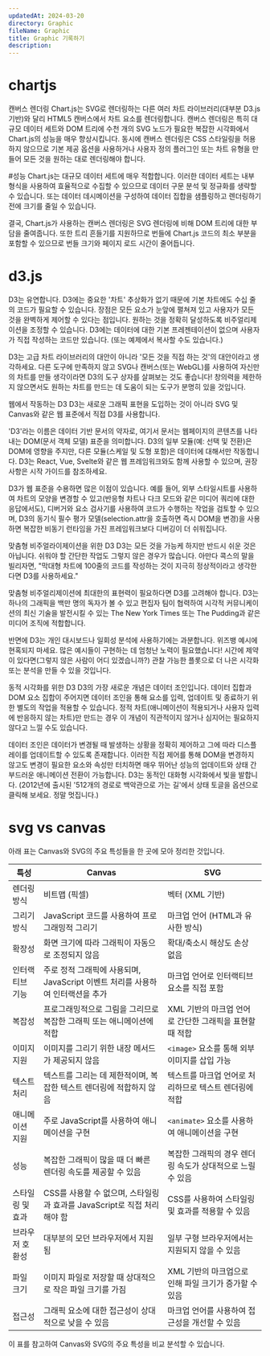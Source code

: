 ```yaml
---
updatedAt: 2024-03-20
directory: Graphic
fileName: Graphic
title: Graphic 기록하기
description:
---
```


# chartjs

캔버스 렌더링
Chart.js는 SVG로 렌더링하는 다른 여러 차트 라이브러리(대부분 D3.js 기반)와 달리 HTML5 캔버스에서 차트 요소를 렌더링합니다. 캔버스 렌더링은 특히 대규모 데이터 세트와 DOM 트리에 수천 개의 SVG 노드가 필요한 복잡한 시각화에서 Chart.js의 성능을 매우 향상시킵니다. 동시에 캔버스 렌더링은 CSS 스타일링을 허용하지 않으므로 기본 제공 옵션을 사용하거나 사용자 정의 플러그인 또는 차트 유형을 만들어 모든 것을 원하는 대로 렌더링해야 합니다.

#성능
Chart.js는 대규모 데이터 세트에 매우 적합합니다. 이러한 데이터 세트는 내부 형식을 사용하여 효율적으로 수집할 수 있으므로 데이터 구문 분석 및 정규화를 생략할 수 있습니다. 또는 데이터 데시메이션을 구성하여 데이터 집합을 샘플링하고 렌더링하기 전에 크기를 줄일 수 있습니다.

결국, Chart.js가 사용하는 캔버스 렌더링은 SVG 렌더링에 비해 DOM 트리에 대한 부담을 줄여줍니다. 또한 트리 흔들기를 지원하므로 번들에 Chart.js 코드의 최소 부분을 포함할 수 있으므로 번들 크기와 페이지 로드 시간이 줄어듭니다.

# d3.js

D3는 유연합니다.
D3에는 중요한 '차트' 추상화가 없기 때문에 기본 차트에도 수십 줄의 코드가 필요할 수 있습니다. 장점은 모든 요소가 눈앞에 펼쳐져 있고 사용자가 모든 것을 완벽하게 제어할 수 있다는 점입니다. 원하는 것을 정확히 달성하도록 비주얼리제이션을 조정할 수 있습니다. D3에는 데이터에 대한 기본 프레젠테이션이 없으며 사용자가 직접 작성하는 코드만 있습니다. (또는 예제에서 복사할 수도 있습니다.)

D3는 고급 차트 라이브러리의 대안이 아니라 '모든 것을 직접 하는 것'의 대안이라고 생각하세요. 다른 도구에 만족하지 않고 SVG나 캔버스(또는 WebGL)를 사용하여 자신만의 차트를 만들 생각이라면 D3의 도구 상자를 살펴보는 것도 좋습니다! 창의력을 제한하지 않으면서도 원하는 차트를 만드는 데 도움이 되는 도구가 분명히 있을 것입니다.

웹에서 작동하는 D3
D3는 새로운 그래픽 표현을 도입하는 것이 아니라 SVG 및 Canvas와 같은 웹 표준에서 직접 D3를 사용합니다.

'D3'라는 이름은 데이터 기반 문서의 약자로, 여기서 문서는 웹페이지의 콘텐츠를 나타내는 DOM(문서 객체 모델) 표준을 의미합니다. D3의 일부 모듈(예: 선택 및 전환)은 DOM에 영향을 주지만, 다른 모듈(스케일 및 도형 포함)은 데이터에 대해서만 작동합니다. D3는 React, Vue, Svelte와 같은 웹 프레임워크와도 함께 사용할 수 있으며, 권장 사항은 시작 가이드를 참조하세요.

D3가 웹 표준을 수용하면 많은 이점이 있습니다. 예를 들어, 외부 스타일시트를 사용하여 차트의 모양을 변경할 수 있고(반응형 차트나 다크 모드와 같은 미디어 쿼리에 대한 응답에서도), 디버거와 요소 검사기를 사용하여 코드가 수행하는 작업을 검토할 수 있으며, D3의 동기식 필수 평가 모델(selection.attr을 호출하면 즉시 DOM을 변경)을 사용하면 복잡한 비동기 런타임을 가진 프레임워크보다 디버깅이 더 쉬워집니다.

맞춤형 비주얼라이제이션을 위한 D3
D3는 모든 것을 가능케 하지만 반드시 쉬운 것은 아닙니다. 쉬워야 할 간단한 작업도 그렇지 않은 경우가 많습니다. 아만다 콕스의 말을 빌리자면, "막대형 차트에 100줄의 코드를 작성하는 것이 지극히 정상적이라고 생각한다면 D3를 사용하세요."

맞춤형 비주얼리제이션에 최대한의 표현력이 필요하다면 D3를 고려해야 합니다. D3는 하나의 그래픽을 백만 명의 독자가 볼 수 있고 편집자 팀이 협력하여 시각적 커뮤니케이션의 최신 기술을 발전시킬 수 있는 The New York Times 또는 The Pudding과 같은 미디어 조직에 적합합니다.

반면에 D3는 개인 대시보드나 일회성 분석에 사용하기에는 과분합니다. 위즈뱅 예시에 현혹되지 마세요. 많은 예시들이 구현하는 데 엄청난 노력이 필요했습니다! 시간에 제약이 있다면(그렇지 않은 사람이 어디 있겠습니까?) 관찰 가능한 플롯으로 더 나은 시각화 또는 분석을 만들 수 있을 것입니다.

동적 시각화를 위한 D3
D3의 가장 새로운 개념은 데이터 조인입니다. 데이터 집합과 DOM 요소 집합이 주어지면 데이터 조인을 통해 요소를 입력, 업데이트 및 종료하기 위한 별도의 작업을 적용할 수 있습니다. 정적 차트(애니메이션이 적용되거나 사용자 입력에 반응하지 않는 차트)만 만드는 경우 이 개념이 직관적이지 않거나 심지어는 필요하지 않다고 느낄 수도 있습니다.

데이터 조인은 데이터가 변경될 때 발생하는 상황을 정확히 제어하고 그에 따라 디스플레이를 업데이트할 수 있도록 존재합니다. 이러한 직접 제어를 통해 DOM을 변경하지 않고도 변경이 필요한 요소와 속성만 터치하면 매우 뛰어난 성능의 업데이트와 상태 간 부드러운 애니메이션 전환이 가능합니다. D3는 동적인 대화형 시각화에서 빛을 발합니다. (2012년에 출시된 '512개의 경로로 백악관으로 가는 길'에서 상태 토글을 옵션으로 클릭해 보세요. 정말 멋집니다.)

# svg vs canvas

아래 표는 Canvas와 SVG의 주요 특성들을 한 곳에 모아 정리한 것입니다.

| 특성             | Canvas                                                                         | SVG                                                        |
| ---------------- | ------------------------------------------------------------------------------ | ---------------------------------------------------------- |
| 렌더링 방식      | 비트맵 (픽셀)                                                                  | 벡터 (XML 기반)                                            |
| 그리기 방식      | JavaScript 코드를 사용하여 프로그래밍적 그리기                                 | 마크업 언어 (HTML과 유사한 방식)                           |
| 확장성           | 화면 크기에 따라 그래픽이 자동으로 조정되지 않음                               | 확대/축소시 해상도 손상 없음                               |
| 인터랙티브 기능  | 주로 정적 그래픽에 사용되며, JavaScript 이벤트 처리를 사용하여 인터랙션을 추가 | 마크업 언어로 인터랙티브 요소를 직접 포함                  |
| 복잡성           | 프로그래밍적으로 그림을 그리므로 복잡한 그래픽 또는 애니메이션에 적합          | XML 기반의 마크업 언어로 간단한 그래픽을 표현할 때 적합    |
| 이미지 지원      | 이미지를 그리기 위한 내장 메서드가 제공되지 않음                               | `<image>` 요소를 통해 외부 이미지를 삽입 가능              |
| 텍스트 처리      | 텍스트를 그리는 데 제한적이며, 복잡한 텍스트 렌더링에 적합하지 않음            | 텍스트를 마크업 언어로 처리하므로 텍스트 렌더링에 적합     |
| 애니메이션 지원  | 주로 JavaScript를 사용하여 애니메이션을 구현                                   | `<animate>` 요소를 사용하여 애니메이션을 구현              |
| 성능             | 복잡한 그래픽이 많을 때 더 빠른 렌더링 속도를 제공할 수 있음                   | 복잡한 그래픽의 경우 렌더링 속도가 상대적으로 느릴 수 있음 |
| 스타일링 및 효과 | CSS를 사용할 수 없으며, 스타일링과 효과를 JavaScript로 직접 처리해야 함        | CSS를 사용하여 스타일링 및 효과를 적용할 수 있음           |
| 브라우저 호환성  | 대부분의 모던 브라우저에서 지원됨                                              | 일부 구형 브라우저에서는 지원되지 않을 수 있음             |
| 파일 크기        | 이미지 파일로 저장할 때 상대적으로 작은 파일 크기를 가짐                       | XML 기반의 마크업으로 인해 파일 크기가 증가할 수 있음      |
| 접근성           | 그래픽 요소에 대한 접근성이 상대적으로 낮을 수 있음                            | 마크업 언어를 사용하여 접근성을 개선할 수 있음             |

이 표를 참고하여 Canvas와 SVG의 주요 특성을 비교 분석할 수 있습니다.
